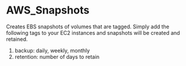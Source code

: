 # AWS_Snapshots
Creates EBS snapshots of volumes that are tagged.  Simply add the following tags to your EC2 instances and snapshots will be created and retained.

1) backup:  daily, weekly, monthly
2) retention: number of days to retain

